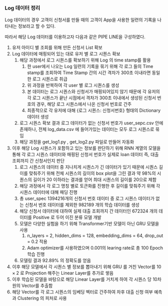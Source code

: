 ### Log 데이터 정리

Log 데이터의 경우 고객이 신청서를 만들 때의 고객이 App을 사용한 일련의 기록을 나타내는 정보라고 할 수 있다.

따라서 해당 Log 데이터를 이용하고자 다음과 같은 PIPE LINE을 구성하였다.

1. 유저 아이디 별 조회를 위해 만든 신청서 List 확보
2. Log  데이터에 매핑되어 있는 대로 유저 별 로그 시퀀스 확보
   1. 해당 과정에서 로그 시퀀스를 확보하기 위해 Log 의 time stamp를 활용
      1. 한 user에서 나오는 Log 일련의 기록을 묶기 위해 각 로그 들의 Time stamp를 조회하여 Time Stamp 간의 시간 격차가 300초 이내라면 동일한 로그 시퀀스로 취급
      2. 위 과정을 반복하여 각 user 별 로그 시퀀스를 생성
      3. 본 데이터는 로그 시퀀스와 신청서가 매핑되어있지 않기 때문에 각 유저의 각 로그 시퀀스가 끝난 시점에서 격차가 300초 이내에서 생성된 신청서 번호의 경우, 해당 로그 시퀀스에서 나온 신청서 번호로 간주
      4. 최종적으로 각 유저에 대해 {로그 시퀀스: 신청서번호} 형태의 Dictionary 데이터 생성
   2. 로그 시퀀스 확보 결과 로그 데이터가 없는 신청서 번호가 user_sepc.csv 안에 존재하나, 전체 log_data.csv 에 들어가있는 데이터는 모두 로그 시퀀스로 묶임
   3. 해당 과정을 get_log1.py , get_log2.py 파일로 만들어 자동화
3. 이후 해당 Log 시퀀스가 포함하고 있는 정보를 판단하기 위해 RNN 계열의 모델을 통해 각 로그 시퀀스 데이터와 매핑된 신청서 번호가 실제로 loan 데이터 즉, 대출 조회까지 간 신청서인지 판단
   1. 로그 시퀀스의 데이터 중 지나치게 시퀀스가 긴 데이터가 있기 때문에 시퀀스 길이를 맞춰주기 위해 전체 시퀀스의 길이의 box plot을 그린 결과 약 98%의 시퀀스의 길이가 20 이하라는 결과를 얻어 최대 시퀀스의 길이를 20으로 제함
   2. 해당 과정에서 각 로그 명칭 별로 토큰화를 진행한 후 길이를 맞춰주기 위해 각 시퀀스 데이터에 대해 패딩 진행
   3. 총 user_spec 1394216개의 신청서 번호 데이터 중 로그 시퀀스 데이터가 없는 신청서 번호 데이터를 제외한 982189 개의 학습 데이터를 생성
   4. 해당 신청서 데이터에 대하여 실제 대출 조회까지 간 데이터인 672324 개의 데이터를 Positive 로 두어 이진 분류 모델 개발
   5. 모델은 다양한 실험을 하기 위해 Transformer기반 모델이 아닌 GRU 모델을 사용
      1. n_layers = 2, hidden_dims = 128, embedding_dims = 64, drop_out = 0.2 적용
      2. Adam optimizer를 사용하였으며 0.001의 learing rate로 총 100 Epoch 학습 진행
   6. 모델링 결과 92.89% 의 정확도를 얻음
4. 이후 해당 모델에서 각 시퀀스 별 정보를 뽑아내기 위해 GRU 를 거친 Vector를 $10\times 2$ 로 Projection 해주는 Linear Layer를 추가로 쌓음
5. 이후 학습된 모델을 바탕으로 해당 Linear Layer를 거치게 하여 각 시퀀스 당 10차원의 Vector를 추출함
6. 해당 Vector를 각 로그 시퀀스의 임베딩 벡터로 간주하여 차후 대출 신청 여부 예측과 Clustering 의 피처로 사용